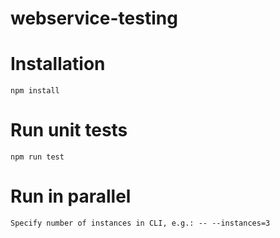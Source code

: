 # webservice-testing

# Installation
```
npm install
```

# Run unit tests
```
npm run test
```
# Run in parallel
```
Specify number of instances in CLI, e.g.: -- --instances=3
```